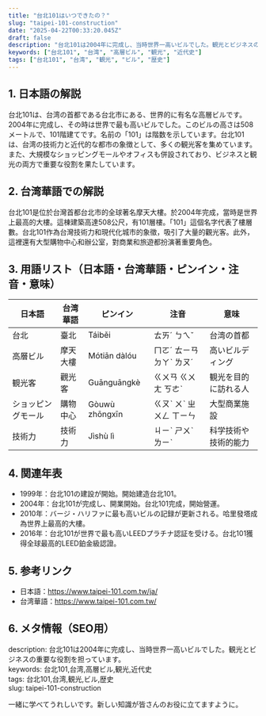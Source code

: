```yaml
---
title: "台北101はいつできたの？"
slug: "taipei-101-construction"
date: "2025-04-22T00:33:20.045Z"
draft: false
description: "台北101は2004年に完成し、当時世界一高いビルでした。観光とビジネスの重要な役割を担っています。"
keywords: ["台北101", "台湾", "高層ビル", "観光", "近代史"]
tags: ["台北101", "台湾", "観光", "ビル", "歴史"]
---
```


## 1. 日本語の解説  
台北101は、台湾の首都である台北市にある、世界的に有名な高層ビルです。2004年に完成し、その時は世界で最も高いビルでした。このビルの高さは508メートルで、101階建てです。名前の「101」は階数を示しています。台北101は、台湾の技術力と近代的な都市の象徴として、多くの観光客を集めています。また、大規模なショッピングモールやオフィスも併設されており、ビジネスと観光の両方で重要な役割を果たしています。

## 2. 台湾華語での解説  
台北101是位於台灣首都台北市的全球著名摩天大樓。於2004年完成，當時是世界上最高的大樓。這棟建築高達508公尺，有101層樓。「101」這個名字代表了樓層數。台北101作為台灣技術力和現代化城市的象徵，吸引了大量的觀光客。此外，這裡還有大型購物中心和辦公室，對商業和旅遊都扮演著重要角色。

## 3. 用語リスト（日本語・台湾華語・ピンイン・注音・意味）  
| 日本語       | 台湾華語   | ピンイン    | 注音        | 意味                             |
|--------------|------------|-------------|-------------|----------------------------------|
| 台北         | 臺北       | Táiběi       | ㄊㄞˊ ㄅㄟˇ | 台湾の首都                        |
| 高層ビル     | 摩天大樓   | Mótiān dàlóu | ㄇㄛˊ ㄊㄧㄢ ㄉㄚˋ ㄌㄡˊ | 高いビルディング                  |
| 観光客       | 觀光客     | Guānguāngkè | ㄍㄨㄢ ㄍㄨㄤ ㄎㄜˋ | 観光を目的に訪れる人               |
| ショッピングモール | 購物中心   | Gòuwù zhōngxīn | ㄍㄡˋ ㄨˋ ㄓㄨㄥ ㄒㄧㄣ | 大型商業施設                     |
| 技術力       | 技術力     | Jìshù lì    | ㄐㄧˋ ㄕㄨˋ ㄌㄧˋ | 科学技術や技術的能力                |

## 4. 関連年表  
- 1999年：台北101の建設が開始。開始建造台北101。
- 2004年：台北101が完成し、開業開始。台北101完成，開始營運。
- 2010年：バージ・ハリファに最も高いビルの記録が更新される。哈里發塔成為世界上最高的大樓。
- 2016年：台北101が世界で最も高いLEEDプラチナ認証を受ける。台北101獲得全球最高的LEED鉑金級認證。

## 5. 参考リンク  
- 日本語：https://www.taipei-101.com.tw/ja/
- 台湾華語：https://www.taipei-101.com.tw/

## 6. メタ情報（SEO用）  
description: 台北101は2004年に完成し、当時世界一高いビルでした。観光とビジネスの重要な役割を担っています。  
keywords: 台北101,台湾,高層ビル,観光,近代史  
tags: 台北101,台湾,観光,ビル,歴史  
slug: taipei-101-construction

一緒に学べてうれしいです。新しい知識が皆さんのお役に立てますように。